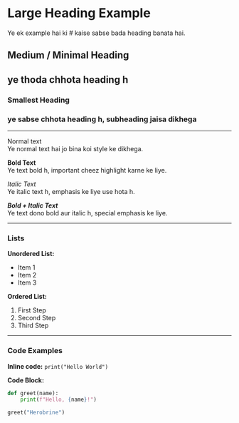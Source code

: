 # Large Heading Example
Ye ek example hai ki # kaise sabse bada heading banata hai.

## Medium / Minimal Heading
## ye thoda chhota heading h

### Smallest Heading
### ye sabse chhota heading h, subheading jaisa dikhega

---

Normal text  
Ye normal text hai jo bina koi style ke dikhega.

**Bold Text**  
Ye text bold h, important cheez highlight karne ke liye.

*Italic Text*  
Ye italic text h, emphasis ke liye use hota h.

***Bold + Italic Text***  
Ye text dono bold aur italic h, special emphasis ke liye.

---

### Lists

**Unordered List:**  
- Item 1
- Item 2
- Item 3

**Ordered List:**  
1. First Step
2. Second Step
3. Third Step

---

### Code Examples

**Inline code:** `print("Hello World")`  

**Code Block:**
```python
def greet(name):
    print(f"Hello, {name}!")

greet("Herobrine")

